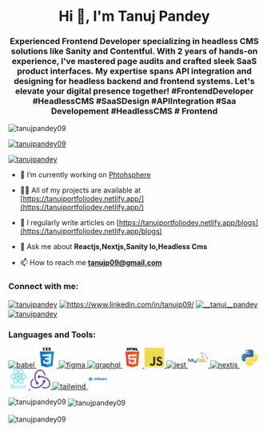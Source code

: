 <h1 align="center">Hi 👋, I'm Tanuj Pandey</h1>
<h3 align="center">Experienced Frontend Developer specializing in headless CMS solutions like Sanity and Contentful. With 2 years of hands-on experience, I've mastered page audits and crafted sleek SaaS product interfaces. My expertise spans API integration and designing for headless backend and frontend systems. Let's elevate your digital presence together! #FrontendDeveloper #HeadlessCMS #SaaSDesign #APIIntegration #Saa Developement #HeadlessCMS # Frontend</h3>

<p align="left"> <img src="https://komarev.com/ghpvc/?username=tanujpandey09&label=Profile%20views&color=0e75b6&style=flat" alt="tanujpandey09" /> </p>

<p align="left"> <a href="https://github.com/ryo-ma/github-profile-trophy"><img src="https://github-profile-trophy.vercel.app/?username=tanujpandey09" alt="tanujpandey09" /></a> </p>

<p align="left"> <a href="https://twitter.com/tanujpandey" target="blank"><img src="https://img.shields.io/twitter/follow/tanujpandey?logo=twitter&style=for-the-badge" alt="tanujpandey" /></a> </p>

- 🔭 I’m currently working on [Phtohsphere](https://photospherers.netlify.app/)

- 👨‍💻 All of my projects are available at [https://tanujportfoliodev.netlify.app/](https://tanujportfoliodev.netlify.app/)

- 📝 I regularly write articles on [https://tanujportfoliodev.netlify.app/blogs](https://tanujportfoliodev.netlify.app/blogs)

- 💬 Ask me about **Reactjs,Nextjs,Sanity Io,Headless Cms**

- 📫 How to reach me **tanujp09@gmail.com**

<h3 align="left">Connect with me:</h3>
<p align="left">
<a href="https://twitter.com/tanujpandey" target="blank"><img align="center" src="https://raw.githubusercontent.com/rahuldkjain/github-profile-readme-generator/master/src/images/icons/Social/twitter.svg" alt="tanujpandey" height="30" width="40" /></a>
<a href="https://linkedin.com/in/https://www.linkedin.com/in/tanujp09/" target="blank"><img align="center" src="https://raw.githubusercontent.com/rahuldkjain/github-profile-readme-generator/master/src/images/icons/Social/linked-in-alt.svg" alt="https://www.linkedin.com/in/tanujp09/" height="30" width="40" /></a>
<a href="https://instagram.com/__tanuj__pandey" target="blank"><img align="center" src="https://raw.githubusercontent.com/rahuldkjain/github-profile-readme-generator/master/src/images/icons/Social/instagram.svg" alt="__tanuj__pandey" height="30" width="40" /></a>
<a href="https://hashnode.com/tanujpandey" target="blank"><img align="center" src="https://raw.githubusercontent.com/rahuldkjain/github-profile-readme-generator/master/src/images/icons/Social/hashnode.svg" alt="tanujpandey" height="30" width="40" /></a>
</p>

<h3 align="left">Languages and Tools:</h3>
<p align="left"> <a href="https://babeljs.io/" target="_blank" rel="noreferrer"> <img src="https://www.vectorlogo.zone/logos/babeljs/babeljs-icon.svg" alt="babel" width="40" height="40"/> </a> <a href="https://www.w3schools.com/css/" target="_blank" rel="noreferrer"> <img src="https://raw.githubusercontent.com/devicons/devicon/master/icons/css3/css3-original-wordmark.svg" alt="css3" width="40" height="40"/> </a> <a href="https://www.figma.com/" target="_blank" rel="noreferrer"> <img src="https://www.vectorlogo.zone/logos/figma/figma-icon.svg" alt="figma" width="40" height="40"/> </a> <a href="https://graphql.org" target="_blank" rel="noreferrer"> <img src="https://www.vectorlogo.zone/logos/graphql/graphql-icon.svg" alt="graphql" width="40" height="40"/> </a> <a href="https://www.w3.org/html/" target="_blank" rel="noreferrer"> <img src="https://raw.githubusercontent.com/devicons/devicon/master/icons/html5/html5-original-wordmark.svg" alt="html5" width="40" height="40"/> </a> <a href="https://developer.mozilla.org/en-US/docs/Web/JavaScript" target="_blank" rel="noreferrer"> <img src="https://raw.githubusercontent.com/devicons/devicon/master/icons/javascript/javascript-original.svg" alt="javascript" width="40" height="40"/> </a> <a href="https://jestjs.io" target="_blank" rel="noreferrer"> <img src="https://www.vectorlogo.zone/logos/jestjsio/jestjsio-icon.svg" alt="jest" width="40" height="40"/> </a> <a href="https://www.mysql.com/" target="_blank" rel="noreferrer"> <img src="https://raw.githubusercontent.com/devicons/devicon/master/icons/mysql/mysql-original-wordmark.svg" alt="mysql" width="40" height="40"/> </a> <a href="https://nextjs.org/" target="_blank" rel="noreferrer"> <img src="https://cdn.worldvectorlogo.com/logos/nextjs-2.svg" alt="nextjs" width="40" height="40"/> </a> <a href="https://www.python.org" target="_blank" rel="noreferrer"> <img src="https://raw.githubusercontent.com/devicons/devicon/master/icons/python/python-original.svg" alt="python" width="40" height="40"/> </a> <a href="https://reactjs.org/" target="_blank" rel="noreferrer"> <img src="https://raw.githubusercontent.com/devicons/devicon/master/icons/react/react-original-wordmark.svg" alt="react" width="40" height="40"/> </a> <a href="https://redux.js.org" target="_blank" rel="noreferrer"> <img src="https://raw.githubusercontent.com/devicons/devicon/master/icons/redux/redux-original.svg" alt="redux" width="40" height="40"/> </a> <a href="https://tailwindcss.com/" target="_blank" rel="noreferrer"> <img src="https://www.vectorlogo.zone/logos/tailwindcss/tailwindcss-icon.svg" alt="tailwind" width="40" height="40"/> </a> <a href="https://webpack.js.org" target="_blank" rel="noreferrer"> <img src="https://raw.githubusercontent.com/devicons/devicon/d00d0969292a6569d45b06d3f350f463a0107b0d/icons/webpack/webpack-original-wordmark.svg" alt="webpack" width="40" height="40"/> </a> </p>

<p><img align="left" src="https://github-readme-stats.vercel.app/api/top-langs?username=tanujpandey09&show_icons=true&locale=en&layout=compact" alt="tanujpandey09" /></p>

<p>&nbsp;<img align="center" src="https://github-readme-stats.vercel.app/api?username=tanujpandey09&show_icons=true&locale=en" alt="tanujpandey09" /></p>

<p><img align="center" src="https://github-readme-streak-stats.herokuapp.com/?user=tanujpandey09&" alt="tanujpandey09" /></p>
